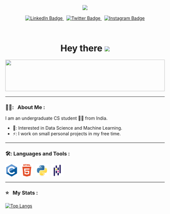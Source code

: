 <!--
**sea-salt-ed/sea-salt-ed** is a ✨ _special_ ✨ repository because its `README.md` (this file) appears on your GitHub profile.

Here are some ideas to get you started:

- 🔭 I’m currently working on ...
- 🌱 I’m currently learning ...
- 👯 I’m looking to collaborate on ...
- 🤔 I’m looking for help with ...
- 💬 Ask me about ...
- 📫 How to reach me: ...
- 😄 Pronouns: ...
- ⚡ Fun fact: ...
-->
<div id="header" align="center">
  <p align="center"><img src="https://media.giphy.com/media/L1R1tvI9svkIWwpVYr/giphy.gif" width="300"/></p>
  <div id="badges">
    <a href="https://www.linkedin.com/in/meera-unnikandath-030305243">
  <img src="https://img.shields.io/badge/LinkedIn-blue?style=for-the-badge&logo=linkedin&logoColor=white" alt="LinkedIn Badge"/>
    </a>&nbsp;
    <a href="https://twitter.com/meeraukdt">
  <img src="https://img.shields.io/badge/Twitter-1DA1F2?style=for-the-badge&logo=twitter&logoColor=white" alt="Twitter Badge"/>
    </a>&nbsp;
    <a href="https://www.instagram.com/meeraukdt/">
  <img src="https://img.shields.io/badge/Instagram-E4405F?style=for-the-badge&logo=instagram&logoColor=white" alt="Instagram Badge"/>
    </a>
  </div>
  <p align="center"><img src="https://komarev.com/ghpvc/?username=sea-salt-ed&style=flat-square&color=blue" alt=""/></p>
  <h1 align="center">Hey there <img src="https://media.giphy.com/media/hvRJCLFzcasrR4ia7z/giphy.gif" width="40"></h1>
</div>

<div align="center">
  <p align="center"><img src="https://media.giphy.com/media/QpVUMRUJGokfqXyfa1/giphy.gif" width="100%" height="100"  /></p>
</div>

---

### 👩‍💻: &nbsp; About Me :

I am an undergraduate CS student 👩‍🎓 from India.

- 🌱: Interested in Data Science and Machine Learning.
- ⚡: I work on small personal projects in my free time.

---

### 🛠️: Languages and Tools :

<div>
  <img src="https://github.com/devicons/devicon/blob/master/icons/c/c-original.svg" title="C" alt="C" height="40" width="40" />&nbsp;
  <img src="https://github.com/devicons/devicon/blob/master/icons/html5/html5-plain-wordmark.svg" title="HTML" alt="HTML" height="40" width="40" />&nbsp;
  <img src="https://github.com/devicons/devicon/blob/master/icons/python/python-original.svg" title="Python" alt="Python" height="40" width="40" />&nbsp;
  <img src="https://github.com/devicons/devicon/blob/master/icons/pandas/pandas-original.svg" title="Pandas" alt="Pandas" height="40" width="40" />&nbsp;
</div>

---

### ⭐ &nbsp; My Stats :
[![Top Langs](https://github-readme-stats.vercel.app/api/top-langs/?username=sea-salt-ed&layout=compact&theme=vision-friendly-dark)](https://github.com/anuraghazra/github-readme-stats)
  
